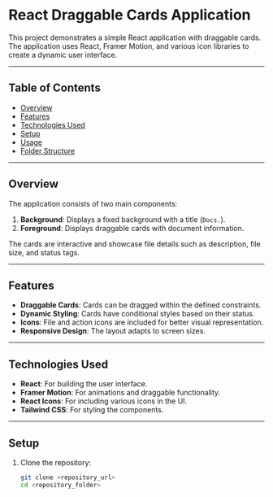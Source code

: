 # React Draggable Cards Application

This project demonstrates a simple React application with draggable cards. The application uses React, Framer Motion, and various icon libraries to create a dynamic user interface.

---

## Table of Contents
- [Overview](#overview)
- [Features](#features)
- [Technologies Used](#technologies-used)
- [Setup](#setup)
- [Usage](#usage)
- [Folder Structure](#folder-structure)

---

## Overview

The application consists of two main components:  
1. **Background**: Displays a fixed background with a title (`Docs.`).  
2. **Foreground**: Displays draggable cards with document information.  

The cards are interactive and showcase file details such as description, file size, and status tags.

---

## Features

- **Draggable Cards**: Cards can be dragged within the defined constraints.
- **Dynamic Styling**: Cards have conditional styles based on their status.
- **Icons**: File and action icons are included for better visual representation.
- **Responsive Design**: The layout adapts to screen sizes.

---

## Technologies Used

- **React**: For building the user interface.
- **Framer Motion**: For animations and draggable functionality.
- **React Icons**: For including various icons in the UI.
- **Tailwind CSS**: For styling the components.

---

## Setup

1. Clone the repository:
   ```bash
   git clone <repository_url>
   cd <repository_folder>
